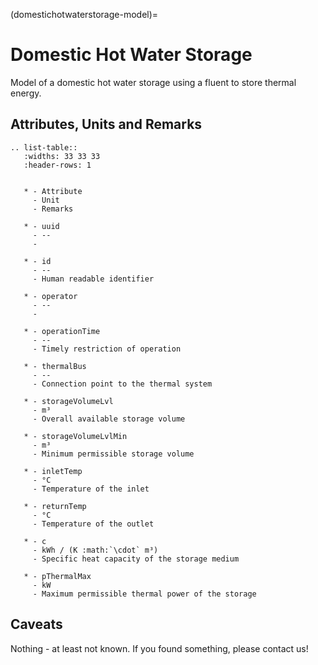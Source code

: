 (domestichotwaterstorage-model)=

# Domestic Hot Water Storage

Model of a domestic hot water storage using a fluent to store thermal energy.

## Attributes, Units and Remarks

```{eval-rst}
.. list-table::
   :widths: 33 33 33
   :header-rows: 1


   * - Attribute
     - Unit
     - Remarks

   * - uuid
     - --
     -

   * - id
     - --
     - Human readable identifier

   * - operator
     - --
     -

   * - operationTime
     - --
     - Timely restriction of operation

   * - thermalBus
     - --
     - Connection point to the thermal system

   * - storageVolumeLvl
     - m³
     - Overall available storage volume

   * - storageVolumeLvlMin
     - m³
     - Minimum permissible storage volume

   * - inletTemp
     - °C
     - Temperature of the inlet

   * - returnTemp
     - °C
     - Temperature of the outlet

   * - c
     - kWh / (K :math:`\cdot` m³)
     - Specific heat capacity of the storage medium
     
   * - pThermalMax
     - kW
     - Maximum permissible thermal power of the storage

```

## Caveats

Nothing - at least not known.
If you found something, please contact us!
